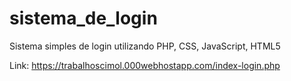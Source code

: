 # sistema_de_login
Sistema simples de login utilizando PHP, CSS, JavaScript, HTML5

Link: https://trabalhoscimol.000webhostapp.com/index-login.php
